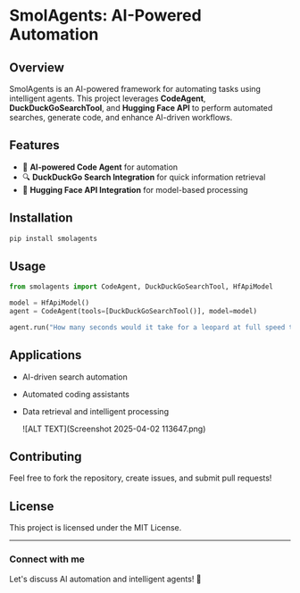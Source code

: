 # SmolAgents: AI-Powered Automation

## Overview
SmolAgents is an AI-powered framework for automating tasks using intelligent agents. This project leverages **CodeAgent**, **DuckDuckGoSearchTool**, and **Hugging Face API** to perform automated searches, generate code, and enhance AI-driven workflows.

## Features
- 🤖 **AI-powered Code Agent** for automation
- 🔍 **DuckDuckGo Search Integration** for quick information retrieval
- 🚀 **Hugging Face API Integration** for model-based processing

## Installation
```sh
pip install smolagents
```

## Usage
```python
from smolagents import CodeAgent, DuckDuckGoSearchTool, HfApiModel

model = HfApiModel()
agent = CodeAgent(tools=[DuckDuckGoSearchTool()], model=model)

agent.run("How many seconds would it take for a leopard at full speed to run through Pont des Arts?")
```

## Applications
- AI-driven search automation
- Automated coding assistants
- Data retrieval and intelligent processing

  ![ALT TEXT](Screenshot 2025-04-02 113647.png)


## Contributing
Feel free to fork the repository, create issues, and submit pull requests!

## License
This project is licensed under the MIT License.

---
### Connect with me
Let's discuss AI automation and intelligent agents! 🚀
